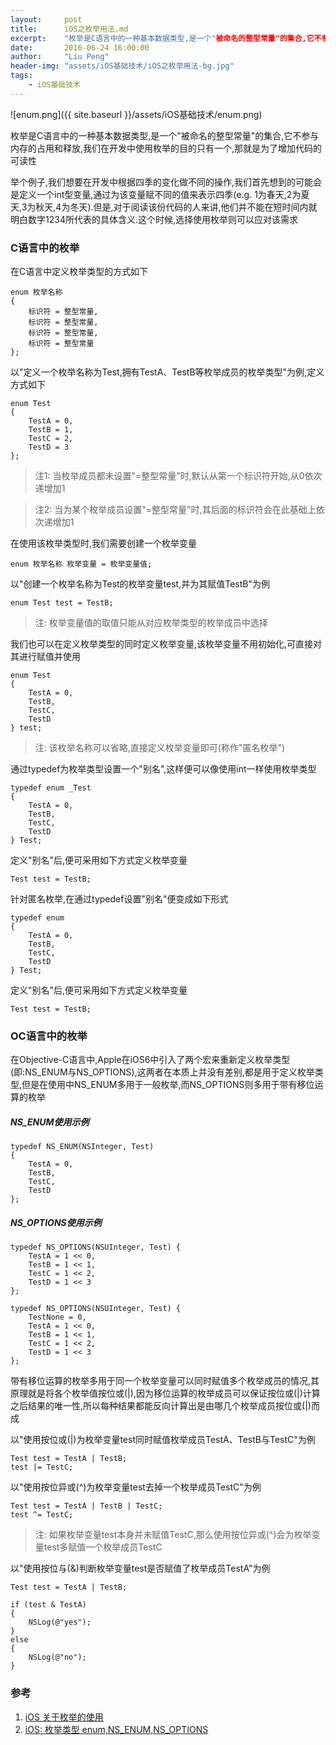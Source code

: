 ```yaml
---
layout:     post
title:      iOS之枚举用法.md
excerpt:    "枚举是C语言中的一种基本数据类型,是一个"被命名的整型常量"的集合,它不参与内存的占用和释放,我们在开发中使用枚举的目的只有一个,那就是为了增加代码的可读性"
date:       2016-06-24 16:00:00
author:     "Liu Peng"
header-img: "assets/iOS基础技术/iOS之枚举用法-bg.jpg"
tags:
    - iOS基础技术
---
```


![enum.png]({{ site.baseurl }}/assets/iOS基础技术/enum.png)

枚举是C语言中的一种基本数据类型,是一个"被命名的整型常量"的集合,它不参与内存的占用和释放,我们在开发中使用枚举的目的只有一个,那就是为了增加代码的可读性

举个例子,我们想要在开发中根据四季的变化做不同的操作,我们首先想到的可能会是定义一个int型变量,通过为该变量赋不同的值来表示四季(e.g. 1为春天,2为夏天,3为秋天,4为冬天).但是,对于阅读该份代码的人来讲,他们并不能在短时间内就明白数字1234所代表的具体含义.这个时候,选择使用枚举则可以应对该需求

### C语言中的枚举
在C语言中定义枚举类型的方式如下

```objc
enum 枚举名称
{
    标识符 = 整型常量,
    标识符 = 整型常量,
    标识符 = 整型常量,
    标识符 = 整型常量
};
```

以"定义一个枚举名称为Test,拥有TestA、TestB等枚举成员的枚举类型"为例,定义方式如下

```objc
enum Test
{
    TestA = 0,
    TestB = 1,
    TestC = 2,
    TestD = 3
};
```

> 注1: 当枚举成员都未设置"=整型常量"时,默认从第一个标识符开始,从0依次递增加1

> 注2: 当为某个枚举成员设置"=整型常量"时,其后面的标识符会在此基础上依次递增加1

在使用该枚举类型时,我们需要创建一个枚举变量

```objc
enum 枚举名称 枚举变量 = 枚举变量值;
```

以"创建一个枚举名称为Test的枚举变量test,并为其赋值TestB"为例

```objc
enum Test test = TestB;
```

> 注: 枚举变量值的取值只能从对应枚举类型的枚举成员中选择

我们也可以在定义枚举类型的同时定义枚举变量,该枚举变量不用初始化,可直接对其进行赋值并使用

```objc
enum Test
{
    TestA = 0,
    TestB,
    TestC,
    TestD
} test;
```

> 注: 该枚举名称可以省略,直接定义枚举变量即可(称作"匿名枚举")

通过typedef为枚举类型设置一个"别名",这样便可以像使用int一样使用枚举类型

```objc
typedef enum _Test
{
    TestA = 0,
    TestB,
    TestC,
    TestD
} Test;
```

定义"别名"后,便可采用如下方式定义枚举变量

```objc
Test test = TestB;
```

针对匿名枚举,在通过typedef设置"别名"便变成如下形式

```objc
typedef enum
{
    TestA = 0,
    TestB,
    TestC,
    TestD
} Test;
```

定义"别名"后,便可采用如下方式定义枚举变量

```objc
Test test = TestB;
```

### OC语言中的枚举

在Objective-C语言中,Apple在iOS6中引入了两个宏来重新定义枚举类型(即:NS_ENUM与NS_OPTIONS),这两者在本质上并没有差别,都是用于定义枚举类型,但是在使用中NS_ENUM多用于一般枚举,而NS_OPTIONS则多用于带有移位运算的枚举

##### NS_ENUM使用示例

```objc
typedef NS_ENUM(NSInteger, Test)
{
    TestA = 0,
    TestB,
    TestC,
    TestD
};
```

##### NS_OPTIONS使用示例

```objc
typedef NS_OPTIONS(NSUInteger, Test) {
    TestA = 1 << 0,
    TestB = 1 << 1,
    TestC = 1 << 2,
    TestD = 1 << 3
};
```

```objc
typedef NS_OPTIONS(NSUInteger, Test) {
    TestNone = 0,
    TestA = 1 << 0,
    TestB = 1 << 1,
    TestC = 1 << 2,
    TestD = 1 << 3
};
```

带有移位运算的枚举多用于同一个枚举变量可以同时赋值多个枚举成员的情况,其原理就是将各个枚举值按位或(|),因为移位运算的枚举成员可以保证按位或(|)计算之后结果的唯一性,所以每种结果都能反向计算出是由哪几个枚举成员按位或(|)而成

以"使用按位或(|)为枚举变量test同时赋值枚举成员TestA、TestB与TestC"为例

```objc
Test test = TestA | TestB;
test |= TestC;
```

以"使用按位异或(^)为枚举变量test去掉一个枚举成员TestC"为例

```objc
Test test = TestA | TestB | TestC;
test ^= TestC;
```

> 注: 如果枚举变量test本身并未赋值TestC,那么使用按位异或(^)会为枚举变量test多赋值一个枚举成员TestC

以"使用按位与(&)判断枚举变量test是否赋值了枚举成员TestA"为例

```objc
Test test = TestA | TestB;

if (test & TestA)
{
    NSLog(@"yes");
}
else
{
    NSLog(@"no");
}
```

### 参考
1. [iOS 关于枚举的使用](http://blog.csdn.net/ysy441088327/article/details/8012677)
2. [iOS: 枚举类型 enum,NS_ENUM,NS_OPTIONS](http://blog.csdn.net/annkie/article/details/9877643)